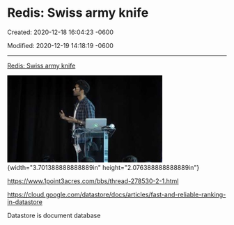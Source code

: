 # Redis: Swiss army knife

Created: 2020-12-18 16:04:23 -0600

Modified: 2020-12-19 14:18:19 -0600

---

[Redis: Swiss army knife](https://www.youtube.com/watch?v=Pf47bR94Brw&t=825s)



![](../../media/Steam^JCollection-Leaderboard-Redis--Swiss-army-knife-image1.jpg){width="3.701388888888889in" height="2.076388888888889in"}





<https://www.1point3acres.com/bbs/thread-278530-2-1.html>





<https://cloud.google.com/datastore/docs/articles/fast-and-reliable-ranking-in-datastore>





Datastore is document database







